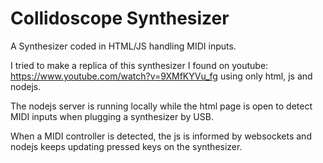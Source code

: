 # Collidoscope Synthesizer
 A Synthesizer coded in HTML/JS handling MIDI inputs.

 I tried to make a replica of this synthesizer I found on youtube: https://www.youtube.com/watch?v=9XMfKYVu_fg using only html, js and nodejs.
 
 The nodejs server is running locally while the html page is open to detect MIDI inputs when plugging a synthesizer by USB.
 
 When a MIDI controller is detected, the js is informed by websockets and nodejs keeps updating pressed keys on the synthesizer.
